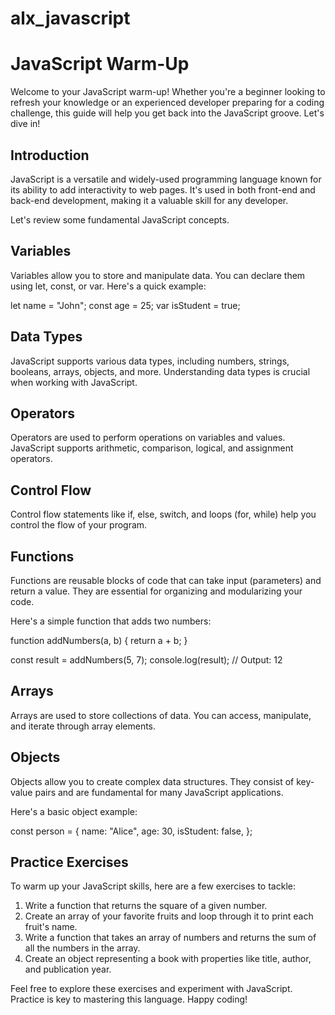 # alx_javascript

# JavaScript Warm-Up
Welcome to your JavaScript warm-up! Whether you're a beginner looking to refresh your knowledge or an experienced developer preparing for a coding challenge, this guide will help you get back into the JavaScript groove. Let's dive in!

## Introduction
JavaScript is a versatile and widely-used programming language known for its ability to add interactivity to web pages. It's used in both front-end and back-end development, making it a valuable skill for any developer.

Let's review some fundamental JavaScript concepts.

## Variables
Variables allow you to store and manipulate data. You can declare them using let, const, or var. Here's a quick example:

let name = "John";
const age = 25;
var isStudent = true;

## Data Types
JavaScript supports various data types, including numbers, strings, booleans, arrays, objects, and more. Understanding data types is crucial when working with JavaScript.

## Operators
Operators are used to perform operations on variables and values. JavaScript supports arithmetic, comparison, logical, and assignment operators.

## Control Flow
Control flow statements like if, else, switch, and loops (for, while) help you control the flow of your program.

## Functions
Functions are reusable blocks of code that can take input (parameters) and return a value. They are essential for organizing and modularizing your code.

Here's a simple function that adds two numbers:

function addNumbers(a, b) {
  return a + b;
}

const result = addNumbers(5, 7);
console.log(result); // Output: 12

## Arrays
Arrays are used to store collections of data. You can access, manipulate, and iterate through array elements.

## Objects
Objects allow you to create complex data structures. They consist of key-value pairs and are fundamental for many JavaScript applications.

Here's a basic object example:

const person = {
  name: "Alice",
  age: 30,
  isStudent: false,
};


## Practice Exercises
To warm up your JavaScript skills, here are a few exercises to tackle:

1. Write a function that returns the square of a given number.
2. Create an array of your favorite fruits and loop through it to print each fruit's name.
3. Write a function that takes an array of numbers and returns the sum of all the numbers in the array.
4. Create an object representing a book with properties like title, author, and publication year.

Feel free to explore these exercises and experiment with JavaScript. Practice is key to mastering this language. Happy coding!
